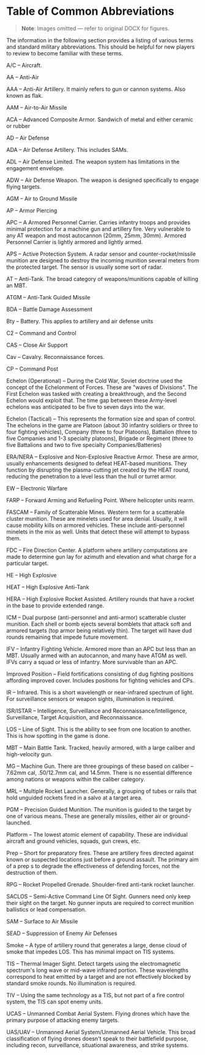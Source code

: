 # Table of Common Abbreviations

> **Note**: Images omitted — refer to original DOCX for figures.


The information in the following section provides a listing of various terms and standard military abbreviations\. This should be helpful for new players to review to become familiar with these terms\.

A/C – Aircraft\. 

AA – Anti\-Air

AAA – Anti\-Air Artillery\. It mainly refers to gun or cannon systems\. Also known as flak\.

AAM – Air\-to\-Air Missile

ACA – Advanced Composite Armor\. Sandwich of metal and either ceramic or rubber

AD – Air Defense

ADA – Air Defense Artillery\. This includes SAMs\.

ADL – Air Defense Limited\. The weapon system has limitations in the engagement envelope\.

ADW – Air Defense Weapon\. The weapon is designed specifically to engage flying targets\.

AGM – Air to Ground Missile

AP – Armor Piercing

APC – A Armored Personnel Carrier\. Carries infantry troops and provides minimal protection for a machine gun and artillery fire\. Very vulnerable to any AT weapon and most autocannon \(20mm, 25mm, 30mm\)\. Armored Personnel Carrier is lightly armored and lightly armed\.

APS – Active Protection System\. A radar sensor and counter\-rocket/missile munition are designed to destroy the incoming munition several meters from the protected target\. The sensor is usually some sort of radar\.

AT – Anti\-Tank\. The broad category of weapons/munitions capable of killing an MBT\.

ATGM – Anti\-Tank Guided Missile

BDA – Battle Damage Assessment

Bty – Battery\. This applies to artillery and air defense units

C2 – Command and Control

CAS – Close Air Support

Cav – Cavalry\. Reconnaissance forces\.

CP – Command Post

Echelon \(Operational\) – During the Cold War, Soviet doctrine used the concept of the Echelonment of Forces\. These are "waves of Divisions"\. The First Echelon was tasked with creating a breakthrough, and the Second Echelon would exploit that\. The time gap between these Army\-level echelons was anticipated to be five to seven days into the war\.

Echelon \(Tactical\) – This represents the formation size and span of control\. The echelons in the game are Platoon \(about 30 infantry soldiers or three to four fighting vehicles\), Company \(three to four Platoons\), Battalion \(three to five Companies and 1\-3 specialty platoons\), Brigade or Regiment \(three to five Battalions and two to five specialty Companies/Batteries\)

ERA/NERA – Explosive and Non\-Explosive Reactive Armor\. These are armor, usually enhancements designed to defeat HEAT\-based munitions\. They function by disrupting the plasma\-cutting jet created by the HEAT round, reducing the penetration to a level less than the hull or turret armor\.

EW – Electronic Warfare

FARP – Forward Arming and Refueling Point\. Where helicopter units rearm\.

FASCAM – Family of Scatterable Mines\. Western term for a scatterable cluster munition\. These are minelets used for area denial\. Usually, it will cause mobility kills on armored vehicles\. These include anti\-personnel minelets in the mix as well\. Units that detect these will attempt to bypass them\.

FDC – Fire Direction Center\. A platform where artillery computations are made to determine gun lay for azimuth and elevation and what charge for a particular target\.

HE – High Explosive

HEAT – High Explosive Anti\-Tank

HERA – High Explosive Rocket Assisted\. Artillery rounds that have a rocket in the base to provide extended range\.

ICM – Dual purpose \(anti\-personnel and anti\-armor\) scatterable cluster munition\. Each shell or bomb ejects several bomblets that attack soft and armored targets \(top armor being relatively thin\)\. The target will have dud rounds remaining that impede future movement\.

IFV – Infantry Fighting Vehicle\. Armored more than an APC but less than an MBT\. Usually armed with an autocannon, and many have ATGM as well\. IFVs carry a squad or less of infantry\. More survivable than an APC\.

Improved Position – Field fortifications consisting of dug fighting positions affording improved cover\. Includes positions for fighting vehicles and CPs\.

IR – Infrared\. This is a short wavelength or near\-infrared spectrum of light\. For surveillance sensors or weapon sights, illumination is required\.

ISR/ISTAR – Intelligence, Surveillance and Reconnaissance/Intelligence, Surveillance, Target Acquisition, and Reconnaissance\.

LOS – Line of Sight\. This is the ability to see from one location to another\. This is how spotting in the game is done\.

MBT – Main Battle Tank\. Tracked, heavily armored, with a large caliber and high\-velocity gun\. 

MG – Machine Gun\. There are three groupings of these based on caliber – 7\.62mm cal, \.50/12\.7mm cal, and 14\.5mm\. There is no essential difference among nations or weapons within the caliber category\.

MRL – Multiple Rocket Launcher\. Generally, a grouping of tubes or rails that hold unguided rockets fired in a salvo at a target area\.

PGM – Precision Guided Munition\. The munition is guided to the target by one of various means\. These are generally missiles, either air or ground\-launched\.

Platform – The lowest atomic element of capability\. These are individual aircraft and ground vehicles, squads, gun crews, etc\.

Prep – Short for preparatory fires\. These are artillery fires directed against known or suspected locations just before a ground assault\. The primary aim of a prep s to degrade the effectiveness of defending forces, not the destruction of them\. 

RPG – Rocket Propelled Grenade\. Shoulder\-fired anti\-tank rocket launcher\.

SACLOS – Semi\-Active Command Line Of Sight\. Gunners need only keep their sight on the target\. No gunner inputs are required to correct munition ballistics or lead compensation\.

SAM – Surface to Air Missile

SEAD – Suppression of Enemy Air Defenses

Smoke – A type of artillery round that generates a large, dense cloud of smoke that impedes LOS\. This has minimal impact on TIS systems\.

TIS – Thermal Imager Sight\. Detect targets using the electromagnetic spectrum's long wave or mid\-wave infrared portion\. These wavelengths correspond to heat emitted by a target and are not effectively blocked by standard smoke rounds\. No illumination is required\.

TIV – Using the same technology as a TIS, but not part of a fire control system, the TIS can spot enemy units\.

UCAS – Unmanned Combat Aerial System\. Flying drones which have the primary purpose of attacking enemy targets\.

UAS/UAV – Unmanned Aerial System/Unmanned Aerial Vehicle\. This broad classification of flying drones doesn't speak to their battlefield purpose, including recon, surveillance, situational awareness, and strike systems\.

